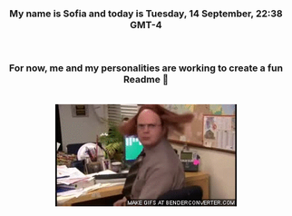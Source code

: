 


<div align="center">
<h3 >My name is Sofia and today is Tuesday, 14 September, 22:38 GMT-4</h3><br>
<h3 >For now, me and my personalities are working to create a fun Readme 👋
</h3><br>
<img src='img/dwight.gif' alt='working...'/>
</div>
